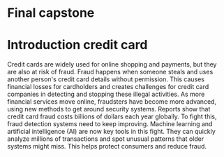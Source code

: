 # Final capstone
# Introduction credit card
Credit cards are widely used for online shopping and payments, but they are also at risk of fraud. Fraud happens when someone steals and uses another person's credit card details without permission. This causes financial losses for cardholders and creates challenges for credit card companies in detecting and stopping these illegal activities.
As more financial services move online, fraudsters have become more advanced, using new methods to get around security systems. Reports show that credit card fraud costs billions of dollars each year globally. To fight this, fraud detection systems need to keep improving. Machine learning and artificial intelligence (AI) are now key tools in this fight. They can quickly analyze millions of transactions and spot unusual patterns that older systems might miss. This helps protect consumers and reduce fraud.

